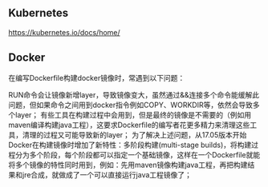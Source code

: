 ##  Kubernetes
https://kubernetes.io/docs/home/


## Docker
在编写Dockerfile构建docker镜像时，常遇到以下问题：

RUN命令会让镜像新增layer，导致镜像变大，虽然通过&&连接多个命令能缓解此问题，但如果命令之间用到docker指令例如COPY、WORKDIR等，依然会导致多个layer；
有些工具在构建过程中会用到，但是最终的镜像是不需要的（例如用maven编译构建java工程），这要求Dockerfile的编写者花更多精力来清理这些工具，清理的过程又可能导致新的layer；
为了解决上述问题，从17.05版本开始Docker在构建镜像时增加了新特性：多阶段构建(multi-stage builds)，将构建过程分为多个阶段，每个阶段都可以指定一个基础镜像，这样在一个Dockerfile就能将多个镜像的特性同时用到，例如：先用maven镜像构建java工程，再把构建结果和jre合成，就做成了一个可以直接运行java工程镜像了；